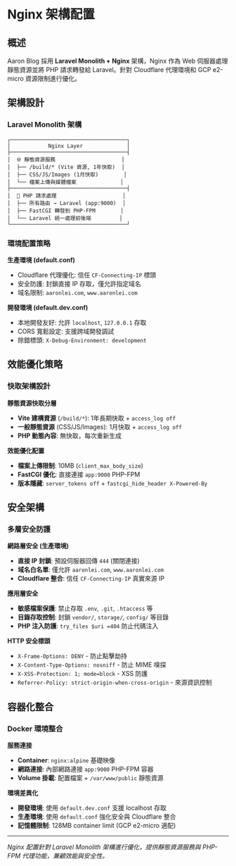 # Nginx 架構配置

## 概述

Aaron Blog 採用 **Laravel Monolith + Nginx** 架構，Nginx 作為 Web 伺服器處理靜態資源並將 PHP 請求轉發給 Laravel。針對 Cloudflare 代理環境和 GCP e2-micro 資源限制進行優化。

## 架構設計

### Laravel Monolith 架構

```
┌─────────────────────────────────────┐
│            Nginx Layer              │
├─────────────────────────────────────┤
│  🌐 靜態資源服務                     │
│  ├── /build/* (Vite 資源, 1年快取)  │
│  ├── CSS/JS/Images (1月快取)        │
│  └── 檔案上傳與媒體檔案              │
├─────────────────────────────────────┤
│  🔄 PHP 請求處理                     │
│  ├── 所有路由 → Laravel (app:9000)  │
│  ├── FastCGI 轉發到 PHP-FPM        │
│  └── Laravel 統一處理前後端         │
└─────────────────────────────────────┘
```

### 環境配置策略

**生產環境 (default.conf)**
- Cloudflare 代理優化: 信任 `CF-Connecting-IP` 標頭
- 安全防護: 封鎖直接 IP 存取，僅允許指定域名
- 域名限制: `aaronlei.com`, `www.aaronlei.com`

**開發環境 (default.dev.conf)**  
- 本地開發友好: 允許 `localhost`, `127.0.0.1` 存取
- CORS 寬鬆設定: 支援跨域開發調試
- 除錯標頭: `X-Debug-Environment: development`

## 效能優化策略

### 快取架構設計

**靜態資源快取分層**
- **Vite 建構資源** (`/build/*`): 1年長期快取 + `access_log off`
- **一般靜態資源** (CSS/JS/Images): 1月快取 + `access_log off`  
- **PHP 動態內容**: 無快取，每次重新生成

**效能優化配置**
- **檔案上傳限制**: 10MB (`client_max_body_size`)
- **FastCGI 優化**: 直接連接 `app:9000` PHP-FPM
- **版本隱藏**: `server_tokens off` + `fastcgi_hide_header X-Powered-By`

## 安全架構

### 多層安全防護

**網路層安全 (生產環境)**
- **直接 IP 封鎖**: 預設伺服器回傳 `444` (關閉連接)
- **域名白名單**: 僅允許 `aaronlei.com`, `www.aaronlei.com`
- **Cloudflare 整合**: 信任 `CF-Connecting-IP` 真實來源 IP

**應用層安全**
- **敏感檔案保護**: 禁止存取 `.env`, `.git`, `.htaccess` 等
- **目錄存取控制**: 封鎖 `vendor/`, `storage/`, `config/` 等目錄
- **PHP 注入防護**: `try_files $uri =404` 防止代碼注入

**HTTP 安全標頭**
- `X-Frame-Options: DENY` - 防止點擊劫持
- `X-Content-Type-Options: nosniff` - 防止 MIME 嗅探  
- `X-XSS-Protection: 1; mode=block` - XSS 防護
- `Referrer-Policy: strict-origin-when-cross-origin` - 來源資訊控制

## 容器化整合

### Docker 環境整合

**服務連接**
- **Container**: `nginx:alpine` 基礎映像
- **網路連接**: 內部網路連接 `app:9000` PHP-FPM 容器
- **Volume 掛載**: 配置檔案 + `/var/www/public` 靜態資源

**環境差異化**
- **開發環境**: 使用 `default.dev.conf` 支援 localhost 存取
- **生產環境**: 使用 `default.conf` 強化安全與 Cloudflare 整合
- **記憶體限制**: 128MB container limit (GCP e2-micro 適配)

---

*Nginx 配置針對 Laravel Monolith 架構進行優化，提供靜態資源服務與 PHP-FPM 代理功能，兼顧效能與安全性。*
